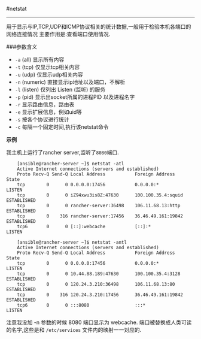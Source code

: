 #netstat

---

用于显示与IP,TCP,UDP和ICMP协议相关的统计数据,一般用于检验本机各端口的网络连接情况
主要作用是:查看端口使用情况.

###参数含义

* `-a` (all) 显示所有内容
* `-t`  (tcp) 仅显示tcp相关内容
* `-u` (udp) 仅显示udp相关内容
* `-n` (numeric) 直接显示ip地址以及端口，不解析
* `-l`  (listen) 仅列出 Listen (监听) 的服务
* `-p` (pid) 显示出socket所属的进程PID 以及进程名字
* `-r` 显示路由信息，路由表
* `-e` 显示扩展信息，例如uid等
* `-s` 按各个协议进行统计
* `-c` 每隔一个固定时间,执行该netstat命令

**示例**

我主机上运行了rancher server,监听了`8080`端口.

		[ansible@rancher-server ~]$ netstat -atl
		Active Internet connections (servers and established)
		Proto Recv-Q Send-Q Local Address           Foreign Address         State
		tcp        0      0 0.0.0.0:17456           0.0.0.0:*               LISTEN
		tcp        0      0 iZ94xwu3is8Z:47630      100.100.35.4:squid      ESTABLISHED
		tcp        0      0 rancher-server:36498    106.11.68.13:http       ESTABLISHED
		tcp        0    316 rancher-server:17456    36.46.49.161:19842      ESTABLISHED
		tcp6       0      0 [::]:webcache           [::]:*                  LISTEN
		
		[ansible@rancher-server ~]$ netstat -antl
		Active Internet connections (servers and established)
		Proto Recv-Q Send-Q Local Address           Foreign Address         State
		tcp        0      0 0.0.0.0:17456           0.0.0.0:*               LISTEN
		tcp        0      0 10.44.88.189:47630      100.100.35.4:3128       ESTABLISHED
		tcp        0      0 120.24.3.210:36498      106.11.68.13:80         ESTABLISHED
		tcp        0    316 120.24.3.210:17456      36.46.49.161:19842      ESTABLISHED
		tcp6       0      0 :::8080                 :::*                    LISTEN
		

注意我没加 -n 参数的时候 8080 端口显示为 webcache. 端口被替换成人类可读的名字,这些是和 `/etc/services` 文件内的映射一一对应的.